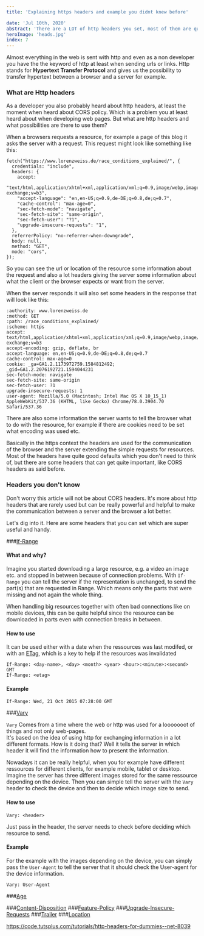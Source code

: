 ```yaml
---
title: 'Explaining https headers and example you didnt knew before'

date: 'Jul 10th, 2020'
abstract: 'There are a LOT of http headers you set, most of them are quite basic but there also some poweful headers which you probably never heard of'
heroImage: 'heads.jpg'
index: 7
---
```


Almost everything in the web is sent with http and even as a non developer you have the the keyword of http at least when
sending urls or links. 
Http stands for **Hypertext Transfer Protocol** and gives us the possibility to transfer hypertext between a browser and a server for example.

### What are Http headers

As a developer you also probably heard about http headers, at least the moment when heard about CORS policy.
Which is a problem you at least heard about when developing web pages. 
But what are http headers and what possibilities are there to use them? 

When a browsers requests a resource, for example a page of this blog it asks the server with a request. 
This request might look like something like this: 

```
fetch("https://www.lorenzweiss.de/race_conditions_explained/", {
  credentials: "include",
  headers: {
    accept:
      "text/html,application/xhtml+xml,application/xml;q=0.9,image/webp,image/apng,*/*;q=0.8,application/signed-exchange;v=b3",
    "accept-language": "en,en-US;q=0.9,de-DE;q=0.8,de;q=0.7",
    "cache-control": "max-age=0",
    "sec-fetch-mode": "navigate",
    "sec-fetch-site": "same-origin",
    "sec-fetch-user": "?1",
    "upgrade-insecure-requests": "1",
  },
  referrerPolicy: "no-referrer-when-downgrade",
  body: null,
  method: "GET",
  mode: "cors",
});
```

So you can see the url or location of the resource some information about the request and also a lot headers giving 
the server some information about what the client or the browser expects or want from the server. 

When the server responds it will also set some headers in the response that will look like this: 

```
:authority: www.lorenzweiss.de
:method: GET
:path: /race_conditions_explained/
:scheme: https
accept: text/html,application/xhtml+xml,application/xml;q=0.9,image/webp,image/apng,*/*;q=0.8,application/signed-exchange;v=b3
accept-encoding: gzip, deflate, br
accept-language: en,en-US;q=0.9,de-DE;q=0.8,de;q=0.7
cache-control: max-age=0
cookie: _ga=GA1.2.1173972759.1584812492; _gid=GA1.2.2076192721.1594044231
sec-fetch-mode: navigate
sec-fetch-site: same-origin
sec-fetch-user: ?1
upgrade-insecure-requests: 1
user-agent: Mozilla/5.0 (Macintosh; Intel Mac OS X 10_15_1) AppleWebKit/537.36 (KHTML, like Gecko) Chrome/78.0.3904.70 Safari/537.36
```

There are also some information the server wants to tell the browser what to do with the resource, for example 
if there are cookies need to be set what encoding was used etc. 

Basically in the https context the headers are used for the communication of the browser and the server extending the simple
requests for resources. 
Most of the headers have quite good defaults which you don't need to think of, but there are some headers that
can get quite important, like CORS headers as said before.

### Headers you don't know 

Don't worry this article will not be about CORS headers. It's more about http headers that are rarely used but
can be really powerful and helpful to make the communication between a server and the browser a lot better. 

Let's dig into it. Here are some headers that you can set which are super useful and handy.


###[If-Range](https://developer.mozilla.org/de/docs/Web/HTTP/Headers/If-Range)

#### What and why?

Imagine you started downloading a large resource, e.g. a video an image etc. and stopped in between because of connection problems.
With `If-Range` you can tell the server if the representation is unchanged, to send the part(s) that are requested in Range. 
Which means only the parts that were missing and not again the whole thing.

When handling big resources together with often bad connections like on mobile devices, this can be quite helpful
since the resource can be downloaded in parts even with connection breaks in between. 

#### How to use
It can be used either with a date when the ressources was last modifed, or with an [ETag](https://developer.mozilla.org/en-US/docs/Web/HTTP/Headers/ETag), which is a key to help if the resources was invalidated


```
If-Range: <day-name>, <day> <month> <year> <hour>:<minute>:<second> GMT
If-Range: <etag>
```

#### Example

```
If-Range: Wed, 21 Oct 2015 07:28:00 GMT 
```

###[Vary](https://developer.mozilla.org/de/docs/Web/HTTP/Headers/Vary)

`Vary` Comes from a time where the web or http was used for a looooooot of things and not only web-pages.  
It's based on the idea of using http for exchanging information in a lot different formats. 
How is it doing that? Well it tells the server in which header it will find the information how to present the information. 

Nowadays it can be really helpful, when you for example have different ressources for different clients, for example 
mobile, tablet or desktop. 
Imagine the server has three different images stored for the same ressource depending on the device.
Then you can simple tell the server with the `Vary` header to check the device and then to decide which image size to send. 

#### How to use

```
Vary: <header>
```

Just pass in the header, the server needs to check before deciding which resource to send.

#### Example

For the example with the images depending on the device, you can simply pass the `User-Agent` to tell the server
that it should check the User-agent for the device information. 

```
Vary: User-Agent
```



###[Age](https://developer.mozilla.org/de/docs/Web/HTTP/Headers/Age)



###[Content-Disposition](https://developer.mozilla.org/de/docs/Web/HTTP/Headers/Content-Disposition)
###[Feature-Policy](https://developer.mozilla.org/de/docs/Web/HTTP/Headers/Feature-Policy)
###[Upgrade-Insecure-Requests](https://developer.mozilla.org/de/docs/Web/HTTP/Headers/Upgrade-Insecure-Requests)
###[Trailer](https://developer.mozilla.org/de/docs/Web/HTTP/Headers/Trailer)
###[Location](https://developer.mozilla.org/de/docs/Web/HTTP/Headers/Location)




https://code.tutsplus.com/tutorials/http-headers-for-dummies--net-8039

